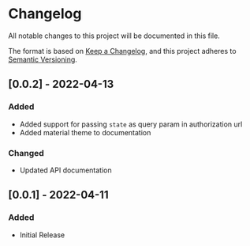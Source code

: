 # Changelog

All notable changes to this project will be documented in this file.

The format is based on [Keep a Changelog](https://keepachangelog.com/en/1.0.0/),
and this project adheres to [Semantic Versioning](https://semver.org/spec/v2.0.0.html).

## [0.0.2] - 2022-04-13

### Added

- Added support for passing `state` as query param in authorization url
- Added material theme to documentation

### Changed

- Updated API documentation

## [0.0.1] - 2022-04-11

### Added

- Initial Release

